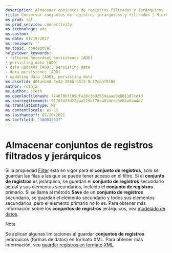 ```yaml
---
description: Almacenar conjuntos de registros filtrados y jerárquicos
title: Conservar conjuntos de registros jerárquicos y filtrados | Microsoft Docs
ms.prod: sql
ms.prod_service: connectivity
ms.technology: ado
ms.custom: ''
ms.date: 01/19/2017
ms.reviewer: ''
ms.topic: conceptual
helpviewer_keywords:
- filtered Recordset persistence [ADO]
- persisting data [ADO]
- data updates [ADO], persisting data
- data persistence [ADO]
- updating data [ADO], persisting data
ms.assetid: d01aeb4d-4e43-450b-b3f2-0c27eaaf9f86
author: rothja
ms.author: jroth
ms.openlocfilehash: 774670bf109dfa28c3b9253daaae0e801167ce1d
ms.sourcegitcommit: 917df4ffd22e4a229af7dc481dcce3ebba0aa4d7
ms.translationtype: MT
ms.contentlocale: es-ES
ms.lasthandoff: 02/10/2021
ms.locfileid: "100032637"
---
```

# <a name="persisting-filtered-and-hierarchical-recordsets"></a>Almacenar conjuntos de registros filtrados y jerárquicos
Si la propiedad [Filter](../../../ado/reference/ado-api/filter-property.md) está en vigor para el **conjunto de registros**, solo se guardan las filas a las que se puede tener acceso en el filtro. Si el **conjunto de registros** es jerárquico, se guardan el **conjunto de registros** secundario actual y sus elementos secundarios, incluido el **conjunto de registros** primario. Si se llama al método **Save** de un **conjunto de registros** secundario, se guardan el elemento secundario y todos sus elementos secundarios, pero el elemento primario no lo es. Para obtener más información sobre los **conjuntos de registros** jerárquicos, vea [modelado de datos](../../../ado/guide/data/data-shaping.md).  
  
> [!NOTE]
>  Se aplican algunas limitaciones al guardar **conjuntos de registros** jerárquicos (formas de datos) en formato XML. Para obtener más información, vea [guardar registros en formato XML](../../../ado/guide/data/persisting-records-in-xml-format.md).
